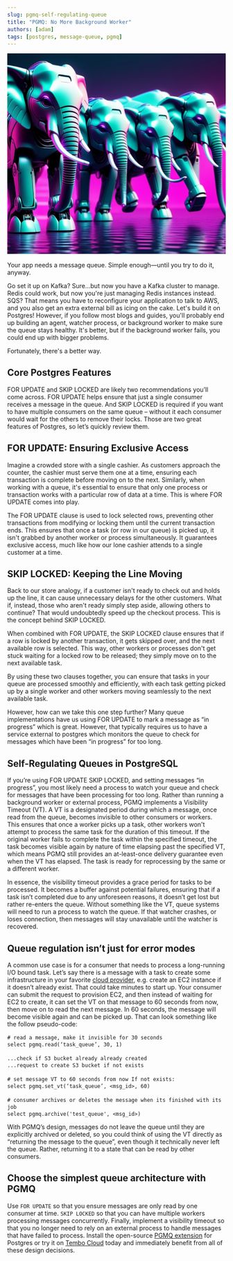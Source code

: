 ```yaml
---
slug: pgmq-self-regulating-queue
title: "PGMQ: No More Background Worker"
authors: [adam]
tags: [postgres, message-queue, pgmq]
---
```


<div style={{width: '75%'}}>

![image](./tembo-queue.png)

</div>

Your app needs a message queue. Simple enough—until you try to do it, anyway.

Go set it up on Kafka? Sure...but now you have a Kafka cluster to manage.
Redis could work, but now you're just managing Redis instances instead.
SQS? That means you have to reconfigure your application to talk to AWS, and you also get an extra external bill as icing on the cake.
Let's build it on Postgres! However, if you follow most blogs and guides, you'll probably end up building an agent, watcher process, or background worker to make sure the queue stays healthy. It's better, but if the background worker fails, you could end up with bigger problems.

Fortunately, there's a better way.

## Core Postgres Features

FOR UPDATE and SKIP LOCKED are likely two recommendations you’ll come across. FOR UPDATE helps ensure that just a single consumer receives a message in the queue. And SKIP LOCKED is required if you want to have multiple consumers on the same queue – without it each consumer would wait for the others to remove their locks. Those are two great features of Postgres, so let’s quickly review them.

## FOR UPDATE: Ensuring Exclusive Access

Imagine a crowded store with a single cashier. As customers approach the counter, the cashier must serve them one at a time, ensuring each transaction is complete before moving on to the next. Similarly, when working with a queue, it's essential to ensure that only one process or transaction works with a particular row of data at a time. This is where FOR UPDATE comes into play.

The FOR UPDATE clause is used to lock selected rows, preventing other transactions from modifying or locking them until the current transaction ends. This ensures that once a task (or row in our queue) is picked up, it isn't grabbed by another worker or process simultaneously. It guarantees exclusive access, much like how our lone cashier attends to a single customer at a time.

## SKIP LOCKED: Keeping the Line Moving

Back to our store analogy, if a customer isn't ready to check out and holds up the line, it can cause unnecessary delays for the other customers. What if, instead, those who aren't ready simply step aside, allowing others to continue? That would undoubtedly speed up the checkout process. This is the concept behind SKIP LOCKED.

When combined with FOR UPDATE, the SKIP LOCKED clause ensures that if a row is locked by another transaction, it gets skipped over, and the next available row is selected. This way, other workers or processes don't get stuck waiting for a locked row to be released; they simply move on to the next available task.

By using these two clauses together, you can ensure that tasks in your queue are processed smoothly and efficiently, with each task getting picked up by a single worker and other workers moving seamlessly to the next available task.

However, how can we take this one step further? Many queue implementations have us using FOR UPDATE to mark a message as “in progress” which is great. However, that typically requires us to have a service external to postgres which monitors the queue to check for messages which have been “in progress” for too long.

## Self-Regulating Queues in PostgreSQL

If you’re using FOR UPDATE SKIP LOCKED, and setting messages “in progress”, you most likely need a process to watch your queue and check for messages that have been processing for too long. Rather than running a background worker or external process, PGMQ implements a Visibility Timeout (VT). A VT is a designated period during which a message, once read from the queue, becomes invisible to other consumers or workers. This ensures that once a worker picks up a task, other workers won't attempt to process the same task for the duration of this timeout. If the original worker fails to complete the task within the specified timeout, the task becomes visible again by nature of time elapsing past the specified VT, which means PGMQ still provides an at-least-once delivery guarantee even when the VT has elapsed. The task is ready for reprocessing by the same or a different worker.

In essence, the visibility timeout provides a grace period for tasks to be processed. It becomes a buffer against potential failures, ensuring that if a task isn’t completed due to any unforeseen reasons, it doesn’t get lost but rather re-enters the queue. Without something like the VT, queue systems will need to run a process to watch the queue. If that watcher crashes, or loses connection, then messages will stay unavailable until the watcher is recovered.

## Queue regulation isn’t just for error modes

A common use case is for a consumer that needs to process a long-running I/O bound task. Let’s say there is a message with a task to create some infrastructure in your favorite [cloud provider](https://cloud.tembo.io), e.g. create an EC2 instance if it doesn’t already exist. That could take minutes to start up. Your consumer can submit the request to provision EC2, and then instead of waiting for EC2 to create, it can set the VT on that message to 60 seconds from now, then move on to read the next message. In 60 seconds, the message will become visible again and can be picked up.  That can look something like the follow pseudo-code:

```text
# read a message, make it invisible for 30 seconds
select pgmq.read(‘task_queue’, 30, 1)

...check if S3 bucket already already created
...request to create S3 bucket if not exists

# set message VT to 60 seconds from now If not exists: 
select pgmq.set_vt(‘task_queue’, <msg_id>, 60)

# consumer archives or deletes the message when its finished with its job
select pgmq.archive('test_queue', <msg_id>)
```

With PGMQ’s design, messages do not leave the queue until they are explicitly archived or deleted, so you could think of using the VT directly as “returning the message to the queue”, even though it technically never left the queue. Rather, returning it to a state that can be read by other consumers.

## Choose the simplest queue architecture with PGMQ

Use `FOR UPDATE` so that you ensure messages are only read by one consumer at time. `SKIP LOCKED` so that you can have multiple workers processing messages concurrently. Finally, implement a visibility timeout so that you no longer need to rely on an external process to handle messages that have failed to process. Install the open-source [PGMQ extension](https://github.com/tembo-io/pgmq) for Postgres or try it on [Tembo Cloud](https://cloud.tembo.io) today and immediately benefit from all of these design decisions.
